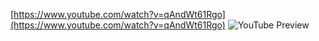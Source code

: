 <!--
date: 2024-03-01T21:12:49
-->

 [https://www.youtube.com/watch?v=qAndWt61Rgo](https://www.youtube.com/watch?v=qAndWt61Rgo)
![YouTube Preview](https://img.youtube.com/vi/qAndWt61Rgo/mqdefault.jpg)

